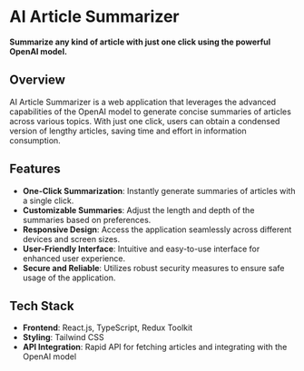<h1>AI Article Summarizer</h1>

<p><strong>Summarize any kind of article with just one click using the powerful OpenAI model.</strong></p>

<h2>Overview</h2>

<p>AI Article Summarizer is a web application that leverages the advanced capabilities of the OpenAI model to generate concise summaries of articles across various topics. With just one click, users can obtain a condensed version of lengthy articles, saving time and effort in information consumption.</p>

<h2>Features</h2>

<ul>
  <li><strong>One-Click Summarization</strong>: Instantly generate summaries of articles with a single click.</li>
  <li><strong>Customizable Summaries</strong>: Adjust the length and depth of the summaries based on preferences.</li>
  <li><strong>Responsive Design</strong>: Access the application seamlessly across different devices and screen sizes.</li>
  <li><strong>User-Friendly Interface</strong>: Intuitive and easy-to-use interface for enhanced user experience.</li>
  <li><strong>Secure and Reliable</strong>: Utilizes robust security measures to ensure safe usage of the application.</li>
</ul>

<h2>Tech Stack</h2>

<ul>
  <li><strong>Frontend</strong>: React.js, TypeScript, Redux Toolkit</li>
  <li><strong>Styling</strong>: Tailwind CSS</li>
  <li><strong>API Integration</strong>: Rapid API for fetching articles and integrating with the OpenAI model</li>
</ul>

